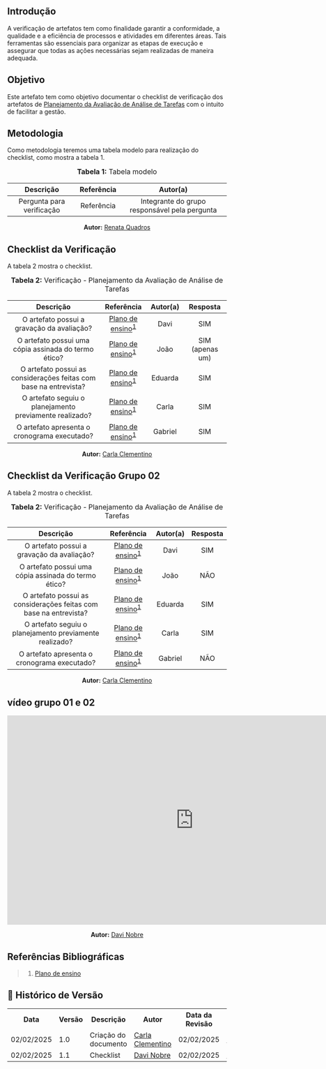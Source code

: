 ## Introdução
A verificação de artefatos tem como finalidade garantir a conformidade, a qualidade e a eficiência de processos e atividades em diferentes áreas. Tais ferramentas são essenciais para organizar as etapas de execução e assegurar que todas as ações necessárias sejam realizadas de maneira adequada. 

## Objetivo
Este artefato tem como objetivo documentar o checklist de verificação dos artefatos de [Planejamento da Avaliação de Análise de Tarefas](../../../../DesignAvaliacaoDesenvolvimento/planejamentoAAT.md) com o intuito de facilitar a gestão.

## Metodologia
Como metodologia teremos uma tabela modelo para realização do checklist, como mostra a tabela 1. 

<center>
<font size="3"><b>Tabela 1:</b> Tabela modelo </font>

| Descrição | Referência | Autor(a) |
|:---------:|:---------:|:-----------:|
| Pergunta para verificação | Referência | Integrante do grupo responsável pela pergunta |

<p align="center"><b>Autor:</b> <a href="https://github.com/Renatinha28">Renata Quadros</a></p> 
</center>

## Checklist da Verificação
A tabela 2 mostra o checklist.

<center>
<font size="3"><b>Tabela 2:</b> Verificação - Planejamento da Avaliação de Análise de Tarefas </font>

| Descrição | Referência | Autor(a) | Resposta |
|:---------:|:---------:|:-----------:|:--------:|
| O artefato possui a gravação da avaliação?  | [Plano de ensino](https://aprender3.unb.br/pluginfile.php/2972625/mod_resource/content/58/Plano_de_Ensino%20FIHC%20022024%20Turma%2001%20v2.pdf)<sup>[1](#ref1) | Davi | SIM |
| O artefato possui uma cópia assinada do termo ético? | [Plano de ensino](https://aprender3.unb.br/pluginfile.php/2972625/mod_resource/content/58/Plano_de_Ensino%20FIHC%20022024%20Turma%2001%20v2.pdf)<sup>[1](#ref1)  | João | SIM (apenas um) |
| O artefato possui as considerações feitas com base na entrevista? | [Plano de ensino](https://aprender3.unb.br/pluginfile.php/2972625/mod_resource/content/58/Plano_de_Ensino%20FIHC%20022024%20Turma%2001%20v2.pdf)<sup>[1](#ref1)  | Eduarda | SIM |
| O artefato seguiu o planejamento previamente realizado? | [Plano de ensino](https://aprender3.unb.br/pluginfile.php/2972625/mod_resource/content/58/Plano_de_Ensino%20FIHC%20022024%20Turma%2001%20v2.pdf)<sup>[1](#ref1)  | Carla | SIM |
| O artefato apresenta o cronograma executado? |[Plano de ensino](https://aprender3.unb.br/pluginfile.php/2972625/mod_resource/content/58/Plano_de_Ensino%20FIHC%20022024%20Turma%2001%20v2.pdf)<sup>[1](#ref1)  | Gabriel | SIM |

<p align="center"><b>Autor:</b> <a href="https://github.com/ccarlaa">Carla Clementino</a></p> 
</center>


## Checklist da Verificação Grupo 02
A tabela 2 mostra o checklist.

<center>
<font size="3"><b>Tabela 2:</b> Verificação - Planejamento da Avaliação de Análise de Tarefas </font>

| Descrição | Referência | Autor(a) | Resposta |
|:---------:|:---------:|:-----------:|:--------:|
| O artefato possui a gravação da avaliação?  | [Plano de ensino](https://aprender3.unb.br/pluginfile.php/2972625/mod_resource/content/58/Plano_de_Ensino%20FIHC%20022024%20Turma%2001%20v2.pdf)<sup>[1](#ref1) | Davi | SIM |
| O artefato possui uma cópia assinada do termo ético? | [Plano de ensino](https://aprender3.unb.br/pluginfile.php/2972625/mod_resource/content/58/Plano_de_Ensino%20FIHC%20022024%20Turma%2001%20v2.pdf)<sup>[1](#ref1)  | João | NÃO |
| O artefato possui as considerações feitas com base na entrevista? | [Plano de ensino](https://aprender3.unb.br/pluginfile.php/2972625/mod_resource/content/58/Plano_de_Ensino%20FIHC%20022024%20Turma%2001%20v2.pdf)<sup>[1](#ref1)  | Eduarda | SIM |
| O artefato seguiu o planejamento previamente realizado? | [Plano de ensino](https://aprender3.unb.br/pluginfile.php/2972625/mod_resource/content/58/Plano_de_Ensino%20FIHC%20022024%20Turma%2001%20v2.pdf)<sup>[1](#ref1)  | Carla | SIM |
| O artefato apresenta o cronograma executado? |[Plano de ensino](https://aprender3.unb.br/pluginfile.php/2972625/mod_resource/content/58/Plano_de_Ensino%20FIHC%20022024%20Turma%2001%20v2.pdf)<sup>[1](#ref1)  | Gabriel | NÃO|

<p align="center"><b>Autor:</b> <a href="https://github.com/ccarlaa">Carla Clementino</a></p> 
</center>


## vídeo grupo 01 e 02

<center>

<iframe width="853" height="480" src="https://www.youtube.com/embed/eE0In9Xjh_s" title="HTA grupo 01 e 02" frameborder="0" allow="accelerometer; autoplay; clipboard-write; encrypted-media; gyroscope; picture-in-picture; web-share" referrerpolicy="strict-origin-when-cross-origin" allowfullscreen></iframe>

<p align="center"><b>Autor:</b> <a href="https://github.com/Jagaima">Davi Nobre</a></p> 

</center>

## Referências Bibliográficas
 > 1. [Plano de ensino](https://aprender3.unb.br/pluginfile.php/2972625/mod_resource/content/58/Plano_de_Ensino%20FIHC%20022024%20Turma%2001%20v2.pdf)


## :round_pushpin: Histórico de Versão 

<div align="center">
    <table>
        <tr>
            <th>Data</th>
            <th>Versão</th>
            <th>Descrição</th>
            <th>Autor</th>
            <th>Data da Revisão</th>
            <th>Revisor</th>
        </tr>
        <tr>
            <td>02/02/2025</td>
            <td>1.0</td>
            <td>Criação do documento</td>
            <td><a href="https://github.com/ccarlaa">Carla Clementino</a></td>
            <td>02/02/2025</td>
            <td><a href="https://github.com/GabrielSMonteiro">Gabriel</a></td>
        </tr>
        <tr>
            <td>02/02/2025</td>
            <td>1.1</td>
            <td>Checklist </td>
            <td><a href="https://github.com/Jagaima">Davi Nobre</a></td>
            <td>02/02/2025</td>
            <td><a href="https://github.com/GabrielSMonteiro">Gabriel</a></td>
        </tr>
    </table>
</div>